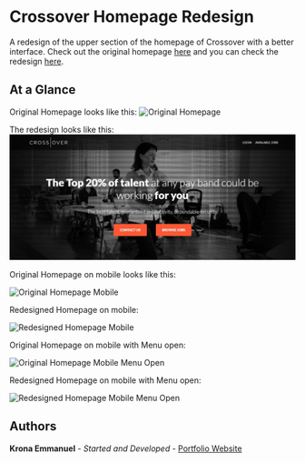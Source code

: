 # Crossover Homepage Redesign
A redesign of the upper section of the homepage of Crossover with a better interface. Check out the original homepage [here](https://app.crossover.com/x/home) and you can check the redesign [here](http://www.kronaemmanuel.com/crossover).

## At a Glance
Original Homepage looks like this:
![Original Homepage](https://kronaemmanuel.sirv.com/Crossover/original-homepage.png)

The redesign looks like this:
![Redesigned Homepage](/change_pc.jpg)

Original Homepage on mobile looks like this:

![Original Homepage Mobile](https://kronaemmanuel.sirv.com/Crossover/original-homepage-mobile.png)

Redesigned Homepage on mobile:

![Redesigned Homepage Mobile]()

Original Homepage on mobile with Menu open:

![Original Homepage Mobile Menu Open](https://kronaemmanuel.sirv.com/Crossover/original-homepage-mobile-menu-open.png)

Redesigned Homepage on mobile with Menu open:

![Redesigned Homepage Mobile Menu Open](/change_mobile.jpg)

## Authors

**Krona Emmanuel** - *Started and Developed* - [Portfolio Website](http://www.kronaemmanuel.com)
